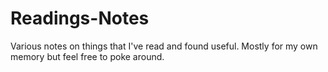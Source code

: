 # Readings-Notes
Various notes on things that I've read and found useful. Mostly for my own memory but feel free to poke around.
